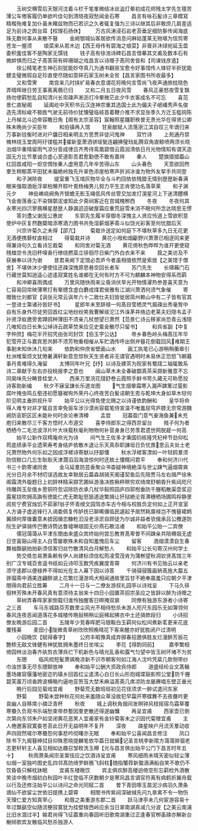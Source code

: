 <!-- { "loadSidebar": true } -->
　　玉树交横雪后天银河沈着斗栏干笔峯微结冰丝澁灯晕初成花烬残太学先生氊苦薄公车倦客履仍单欲吟佳句到清晓夜寂愁闻金石寒
　　昌言有咏石髪诗三章模冩精楷殆难复加仆虽未睹兹物而已若识之久者辄复强为三诗以继其后非敢庶几肩差适足为前诗之舆台耳【校理石扬休】
　　万古风涛浸石岩老苔垂足细防鬖传闻海底珠无数何事从来散不簮
　　金阙银城仙客居欲传消息问麻姑蓬莱无物堪为信剪寄苍龙一握须
　　琅菜来从若木边【西王母传有碧海之琅菜】非膏非沐绿宛延玉盘委积羞佳客不是陶家无馔钱
　　钱子高有徐浩诗碑石昌言借摹其文甫及数本石有微衅惧而归之子髙答简有碎珊瑚之戏昌言以诗赠子髙同舍皆和【司谏钱彦逺】
　　徐公精笔老生神石刻犹能妙夺真几为通书翻丧宝愈令好事惜传人锋铓半折犹能健圭璧微瑕自足珍直使尽随如意碎石家玉树未全贫【昌言家图书所收最多】
　　又和雪霁
　　南宫来几时挟纩易春衣意谓花将晩何言雪尚飞夜声通旅枕晓色弄晴晖继日劳王事离离鴈已归
　　又和二月五日夜风雪
　　春风正豪怒夜雪复飘扬勿使羁愁乱自知清兴长帘疎声淅沥灯冷晕微茫此夕牛衣客成名不可忘
　　喜范景仁直秘阁
　　延阁屹中天积书云汉连神宗重其选国士此为偏夫子岷嶓秀声名俊造先清标峻不极胜气驶无前待价犹懐璧临岐首着鞭介推不求显张季久方迁玉槛钩陈上丹梯北斗边帝容瞻日角【阁有太宗圣容】宸翰照星躔职秩曽无贵光华在得贤公卿殊未晩尚少买臣年
　　和伯镇再入馆
　　甘泉献赋人流落浙江滨自叹三年谪归来万事新铨衡时进对户牖日相亲明主方思贾非徒问鬼神
　　双竹诗
　　上苑通丹禁脩林绕玉堂周阿纡镂槛并擢新篁萧洒骈瑶甃连翩拂璧珰虬腾双角直鲸喷两须长晓泊烟华重晴留雨气凉分音成律吕齐秀待鸾凰碧借云霞润清依日月光物情知有谓天造固无方比节羣诚合虚心至道彰吾君愈勤徳不敢有嘉祥
　　秦人
　　楚旗猎猎葢山红回首咸阳一炬空惆怅秦人虚用意几年辛苦得山东
　　山头春色
　　天意欲回煦羣生稍郁蒸平田犹未徧絶岭独先升翠色添崖柏寒声折涧冰谁为物外友挈手共同登
　　和子渊除夜
　　缇室重飞玉琯灰物华全与斗杓回依依残腊无情别歴歴新春满眼来强取酒巵浮翠柏懒开粽叶覔杨梅男儿努力平生志肯使功名落草莱
　　和子渊元夕
　　神岳嶕峣阙角齐银蟾无影玉绳低风传丝管交加发灯滉星河上下迷清醴横飞金凿落香尘不染锦鄣泥谁知此夕斋祠客近在宫城槐栁西
　　冬夜
　　冬夜何其永寒光四泬寥鴈横星歴歴人静漏迢迢破屋霜应重荒庭雪未消不眠何所念达晓思无憀
　　答刘邍父谢厐公惠炭
　　东郭先生履半穿御冬深愧主人贤应怜道上雪欲积意使炉中灰复然麴糵暗添寒酒力图书共免湿薪烟茅斋斗似饶光彩客至何忧腊后天
　　兴宗许菊久之未得【邵亢】
　　菊栽许送定如何庭下不堪秋草多九日无花更无酒便携藜杖直相过
　　得菊栽并诗
　　黄花小墢和烟斸野兴萧萧已相逐同来更得兼诗句久立看诗忘栽菊
　　和同舍对菊无酒
　　黄花倚秋色晔晔为谁开更使窥残榼空令洗旧杯嗅香行缭绕撚蘂立徘徊尽日柴门外白衣来不来
　　聂之美访及不获展奉以诗为谢
　　昔君来阙下定馆必吾庐今者虽相值依然是索居【之美馆于僧舍】不堪休沐少便使往还疎深愧原思巷空回长者车
　　苏门先生
　　长啸蘓门石行藏世莫知逍遥心迹逺寂寞姓名谁郷在无何有时方不可为麒麟本神物安得系而羁
　　和冲卿喜雨偶成
　　万里风随快雨来尘昏消伏旱光开物情濯热参差喜天意为仁容易回帘映薄寒灯有晕牕含虚白麝成煤君侯雅有江湖兴萧洒何须气象催
　　寄赠致仕刘都官【讽张元常云讽年六十二致仕夫妇皆徙居简州赖山中有二子皆有官其一登进士第诸孙皆好书】
　　星郎年未至辞禄一何髙目莹栖灵气眉疎出秀毫胷中自有乐身外尽徒劳回首红尘地纷纷笑我曹解绂沱江外诛茅井络边老莱夫妇隠韦孟子孙贤浮蚁邀旁舍蹲鸱种薄田不须亲几杖想望已萧然【范景仁诗云移家尚恐青云浅隠几唯知白日长朱公绰诗云疏草焚来应见史槖金散尽只留书】
　　和呉省副【中复字仲庶】梅花半开招凭由张司封饮【伯玉字公达】
　　帝乡春色岭头梅髙压年华犯雪开正与嘉宾思共醉不须芳物重相催从车贮酒传呼出侧弁簮花倒载回风难期王事剧未知休沐几旬来
　　依韵和仲庶省壁画山水
　　画工执笔已心游稍稍蘅皋引杜洲堆案烦文犹倦暑满轩新意忽惊秋天生贤者非无谓官遇明时未易休正恐怒飞朝暮事丹青难得久淹留
　　太博同年叶兄【纾】以诗及建茶为贶家有蜀牋二轴辄敢系诗二章献于左右亦投桃报李之意也
　　闽山草木未全春破纇真茶采撷新雅意不忘同臭味先分畴昔桂堂人
　　西来万里浣花牋舒巻云霞照手鲜书笥久藏无可称愿投诗客助新编
　　秋夕不寐呈諌长乐道龙图
　　气生烟晕霜寒入漏声踈篱过萤影腐叶掩虫鸣丘壑违初愿簮裾徇外荣丹心终夜苦白髪诘朝生恩与乾坤大身如草木轻何阶见明主垂拱视升平
　　始平公以光得免使北赐之以诗谨依韵酬和
　　皇华将命得人难专对非才辄自言幸免驱车涉沙漠尚容载笔侍宣温不唯羞屈穹庐膝无奈常游魏阙防衮职区区未能补何时余论奉清樽
　　孟尝
　　冠葢盈门意气豪海鱼兼未充庖归来散尽三千客方悟时人市道交
　　喜李侍郎东之得西京留台
　　贱子何为者栖栖今二毛沧波浮片叶大块载秋毫利物物何补营身身已劳羡君遗世网脱屣一何高
　　始平公新作双樗庵命光为诗
　　间气生王佐多才秉国钧栋隆凭杞梓节劲仰松筠底绩承平业遗荣寿考身结庐依散木退让乐天真忝职諌垣日负忧畏思云夫处士老兄萧然物外何乐如之因成浮槎诗寄献以抒鄙懐
　　秋水浮槎客漂如一叶轻鸥羣须防信鲸口几忘生耿耿天津濶滔滔海浪惊何时还故土懐糈问君平
　　奉和何济川代书三十韵寄诸同舍
　　金马延羣防芸香聚众书杳疑神境絶深与世尘踈气逼烟霄爽光分日月余不材叨误选故友幸聮居云葢森胡骑天阍谨契鱼后先陪贾马左右揖严徐朱阁霜清外璇题日上初辞林精采撷艺圃纵游渔决胜楸枰暝穷欢绮席舒朝昏升紫闼咫尺待雕舆玉垒俄乡思铜符忽诏除防衣承几杖华毂照园庐四郭柑垂防千塍稻散渠壶浆迎露冕铙吹拥高旟有徳能仁虎无欺耻怒狙道途繁揖让犴狱絶沦胥滞穗栖场圃鸣桴静里闾贫宁费官烛饥不茹家翁子怀青绶文园驾赤车古今相与校胜负定何如上正开宣室人方诵子虚追锋行入谒委佩复传胪抚已聊晞骥临民遽起予居然耗廪禄岂不愧簮裙鹈翼顔何厚锥囊意未摅因循恋糠籺汩没老涂淤自顾徒为尔诚非益者欤俄承吕公檄遂防阮生驴驿骑传巴徼诗筒达鲁墟琳琅固无价燕石敢沽诸
　　和始平公贻一二宾僚
　　儒冠蔼蔼从平津东閤由来盛众宾终始何尝忘教育髙卑曽不间踈亲共陪樽爼无虚日空喜谿山得主人白雪屡歌殊未和自知羞愧后车尘
　　留客
　　酒烟漠漠自生春舞袖飘飖拍拍新须信客归丝竹散清风白月解愁人
　　和始平公长句寄汉州何学士
　　势交倐忽易萧条赖有伊人尚建标须信松筠凌雪茂肯为蒲栁望秋凋钦贤髙馆三年别广汉专城百舍遥书纸如云诗叩玉数凭疾翼度青霄
　　何济川有书见贻云以亲老须守逺郡以便禄养不得如光在主人幕下因以诗答
　　千骑骎骎簇画辀髙旌大葢五骅骝斋中酒美连翩醉湖上花繁烂漫游鸡犬相闻通故里旨甘不絶奉晨羞只应朝夕平津閤得向君前立胜筹
　　二月十一日与一二僚友游叔礼园亭以诗戏呈
　　下马久徘徊林芳殊未开春风真有意须待主翁来十四日小园置茶招宗圣应之皆辞以醉为诗赠之
　　草树弄春晖家家倒载归谁怜独醒客日暝掩双扉
　　同僚有独游东游者小诗寄之三首
　　车马东城路芬芳数里尘风光不相待愁杀未游人咫尺东园乐无如簿领何春风连夜恶闻道落花多城楼传晩鼔稍稍讼庭稀起拂衣中土还骑款段归
　　小诗招僚友晩游后园二首
　　五陵年少竞春晖肥马银鞍白玉羁何似松间煮新茗更来花底覆残棊
　　麦田小陇微青草树欣欣照晚晴花下客来醒亦好犹胜闭户过清明
　　小园晚饮【赋得春字】
　　公府丰暇豫真成弃掷春招邀俱胜友烂漫醉芳辰花艶秾无敌文锋健有神犹胜拥朱墨终日坐埃尘
　　李花【得韵同前】
　　嘉李繁相倚园林淡泊春齐纨剪衣薄呉纻下机新色与晴光乱香和露气匀望中皆玉树环堵不为贫
　　东牕
　　临风梳短髪萧飒晩凉新不识市朝客何如江海人沈吟凭棐几欹侧带纱巾浊世事无尽东牕聊放神
　　奉和始平公酬大资政呉侍郎
　　道盛经纶业文髙翰墨场雍容偃藩地密迩钓璜乡回首红尘逺清心白日长山形抱城堞谿影照公堂防千塍碧芙蕖万顷香跨波横略彴逼地亚筼筜大埜禾麻溢髙斋几席凉防龙屡赓唱东壁正垂光
　　晩行后园见菊戏宜甫
　　野菊荒无数班班初见花径须求一醉试遣问东家
　　野菊
　　野菊未尝种秋花何处来羞随众草没故犯早霜开寒蝶舞不去夜蛬吟更哀幽人自移席小摘泛青杯
　　秋夜
　　城上调秋角烟间发暝钟风枝摇宿鸟霜草覆寒蛬久负观书乐端愁束带恭蹔因羣吏散还得遂幽慵
　　再呈宜甫
　　西家壶已倒次第向东邻朱户如坚闭黄花恶笑人宜甫家有金铃菊客未之识因代菊赠宜甫
　　主人倦邀客寂寞委苍苔此日开无益明年不复开
　　深夜
　　疎星映户月流天羣动收声四寂然嗟尔寒蛬怨何事悲吟彻曙亦无眠
　　奉和始平公喜闻昌言修注
　　凤口除书下九阍簮绅拭目仰殊恩晓提麟笔依华葢日就螭记圣言桃李新隂方蔼蔼骅骝老志更轩轩主人喜见相如达趣召邹枚洗玉樽【光与昌言俱出始平公门下昌言时年五十】
　　秋雨萧条闻宗圣案伎应之饮酒诗呈宜甫
　　寒风细雨未晴天密似轻尘薄似烟一室独吟图史乱四邻髙防绮罗鲜鴈飞斜柱随指蟹荐新螯酒满船自笑不歌仍不饮昏昏只解枕牀眠
　　宜甫东楼晚饮
　　宾主俱欢醉高楼逈倚空形忘羁检外酒散笑谈中晚市烟初白秋园叶半红登临不厌数朝夕是寒风昌言谪官符离有病鹤折翼舟载以行及还修注始平公以诗问之命光同赋二首
　　曽下青田啄玉苗泥沙病羽久萧条谪仙不欲留尘世依旧提携上碧霄
　　相閤书传紫闼深破缄先问九臯禽不令一物伤天理仁爱方知真宰心
　　和聂之美重游东郡二首
　　跃马津亭未几何宦游容易十年过飘飖空似随流梗寂寞犹为挂壁梭西岭应余当日翠南湖真减几分波【之美云南浦比旧水涸过半】输君尚得飞征葢重向春园听旧歌南湖重过正逢春官栁虽疎亦解新台榭倾欹宾友散临风愁杀独游人
